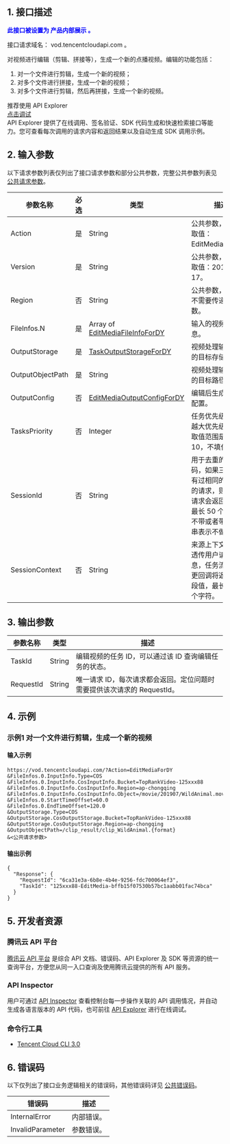 ## 1. 接口描述

<strong><font color="blue">此接口被设置为 产品内部展示 。</font></strong>

接口请求域名： vod.tencentcloudapi.com 。

对视频进行编辑（剪辑、拼接等），生成一个新的点播视频。编辑的功能包括：

1. 对一个文件进行剪辑，生成一个新的视频；
2. 对多个文件进行拼接，生成一个新的视频；
3. 对多个文件进行剪辑，然后再拼接，生成一个新的视频。

<div class="rno-api-explorer">
    <div class="rno-api-explorer-inner">
        <div class="rno-api-explorer-hd">
            <div class="rno-api-explorer-title">
                推荐使用 API Explorer
            </div>
            <a href="https://console.cloud.tencent.com/api/explorer?Product=vod&Version=2018-07-17&Action=EditMediaForDY" class="rno-api-explorer-btn" hotrep="doc.api.explorerbtn"><i class="rno-icon-explorer"></i>点击调试</a>
        </div>
        <div class="rno-api-explorer-body">
            <div class="rno-api-explorer-cont">
                API Explorer 提供了在线调用、签名验证、SDK 代码生成和快速检索接口等能力。您可查看每次调用的请求内容和返回结果以及自动生成 SDK 调用示例。
            </div>
        </div>
    </div>
</div>

## 2. 输入参数

以下请求参数列表仅列出了接口请求参数和部分公共参数，完整公共参数列表见 [公共请求参数](https://cloud.tencent.com/document/api/213/6976)。

| 参数名称 | 必选 | 类型 | 描述 |
|---------|---------|---------|---------|
| Action | 是 | String | 公共参数，本接口取值：EditMediaForDY。 |
| Version | 是 | String | 公共参数，本接口取值：2018-07-17。 |
| Region | 否 | String | 公共参数，本接口不需要传递此参数。 |
| FileInfos.N | 是 | Array of [EditMediaFileInfoForDY](../数据结构.md#EditMediaFileInfoForDY) | 输入的视频文件信息。 |
| OutputStorage | 是 | [TaskOutputStorageForDY](../数据结构.md#TaskOutputStorageForDY) | 视频处理输出文件的目标存储。 |
| OutputObjectPath | 是 | String | 视频处理输出文件的目标路径。 |
| OutputConfig | 否 | [EditMediaOutputConfigForDY](../数据结构.md#EditMediaOutputConfigForDY) | 编辑后生成的文件配置。 |
| TasksPriority | 否 | Integer | 任务优先级，数值越大优先级越高，取值范围是-10到 10，不填代表0。 |
| SessionId | 否 | String | 用于去重的识别码，如果三天内曾有过相同的识别码的请求，则本次的请求会返回错误。最长 50 个字符，不带或者带空字符串表示不做去重。 |
| SessionContext | 否 | String | 来源上下文，用于透传用户请求信息，任务流状态变更回调将返回该字段值，最长 1000 个字符。 |

## 3. 输出参数

| 参数名称 | 类型 | 描述 |
|---------|---------|---------|
| TaskId | String | 编辑视频的任务 ID，可以通过该 ID 查询编辑任务的状态。|
| RequestId | String | 唯一请求 ID，每次请求都会返回。定位问题时需要提供该次请求的 RequestId。|

## 4. 示例

### 示例1 对一个文件进行剪辑，生成一个新的视频

#### 输入示例

```
https://vod.tencentcloudapi.com/?Action=EditMediaForDY
&FileInfos.0.InputInfo.Type=COS
&FileInfos.0.InputInfo.CosInputInfo.Bucket=TopRankVideo-125xxx88
&FileInfos.0.InputInfo.CosInputInfo.Region=ap-chongqing
&FileInfos.0.InputInfo.CosInputInfo.Object=/movie/201907/WildAnimal.mov
&FileInfos.0.StartTimeOffset=60.0
&FileInfos.0.EndTimeOffset=120.0
&OutputStorage.Type=COS
&OutputStorage.CosOutputStorage.Bucket=TopRankVideo-125xxx88
&OutputStorage.CosOutputStorage.Region=ap-chongqing
&OutputObjectPath=/clip_result/clip_WildAnimal.{format}
&<公共请求参数>
```

#### 输出示例

```
{
  "Response": {
    "RequestId": "6ca31e3a-6b8e-4b4e-9256-fdc700064ef3",
    "TaskId": "125xxx88-EditMedia-bffb15f07530b57bc1aabb01fac74bca"
  }
}
```


## 5. 开发者资源

### 腾讯云 API 平台

[腾讯云 API 平台](https://cloud.tencent.com/api) 是综合 API 文档、错误码、API Explorer 及 SDK 等资源的统一查询平台，方便您从同一入口查询及使用腾讯云提供的所有 API 服务。

### API Inspector

用户可通过 [API Inspector](https://cloud.tencent.com/document/product/1278/49361) 查看控制台每一步操作关联的 API 调用情况，并自动生成各语言版本的 API 代码，也可前往 [API Explorer](https://cloud.tencent.com/document/product/1278/46697) 进行在线调试。

### 命令行工具

* [Tencent Cloud CLI 3.0](https://cloud.tencent.com/document/product/440/6176)

## 6. 错误码

以下仅列出了接口业务逻辑相关的错误码，其他错误码详见 [公共错误码](https://cloud.tencent.com/document/api/213/6982)。

| 错误码 | 描述 |
|---------|---------|
| InternalError | 内部错误。 |
| InvalidParameter | 参数错误。 |

